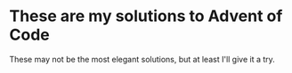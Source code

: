 # These are my solutions to Advent of Code

These may not be the most elegant solutions, but at least I'll give it a try.
